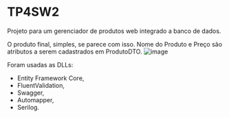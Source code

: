 # TP4SW2

Projeto para um gerenciador de produtos web integrado a banco de dados. 

O produto final, simples, se parece com isso. Nome do Produto e Preço são atributos a serem cadastrados em ProdutoDTO.
![image](https://github.com/Leme-do-Prado/TP4SW2/assets/102317613/574b9a67-5f0b-4c36-bfbd-7098a768a3de)

Foram usadas as DLLs:
- Entity Framework Core,
- FluentValidation,
- Swagger,
- Automapper,
- Serilog.
